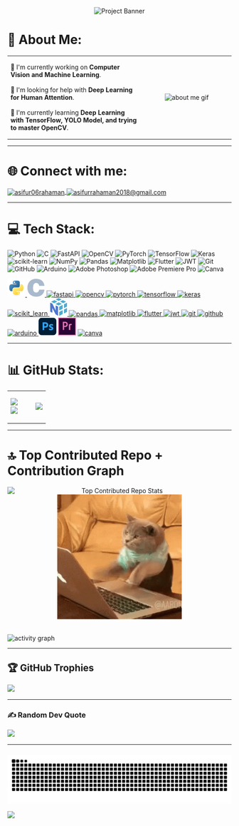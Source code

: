 <p align="center">
  <img src="assets/intro2.gif" alt="Project Banner" width="1000"/>
</p>


# 💫 About Me:

<table>
<tr>
<td width="60%">
  
🔭 I'm currently working on **Computer Vision and Machine Learning**.<br>  
🤝 I'm looking for help with **Deep Learning for Human Attention**.<br>  
🌱 I'm currently learning **Deep Learning with TensorFlow, YOLO Model, and trying to master OpenCV**.  

</td>
<td width="40%" align="center">

<img src="assets/yourgif.gif" width="350" alt="about me gif" />

</td>
</tr>
</table>


---



# 🌐 Connect with me:
<p align="left">
  <a href="https://linkedin.com/in/asifur06rahaman" target="blank">
    <img align="center" 
         src="https://raw.githubusercontent.com/rahuldkjain/github-profile-readme-generator/master/src/images/icons/Social/linked-in-alt.svg" 
         alt="asifur06rahaman" height="50" width="40" />
  </a>
  <a href="mailto:asifurrahaman2018@gmail.com" target="blank">
    <img align="center" src="https://cdn1.iconfinder.com/data/icons/google-s-logo/150/Google_Icons-02-512.png" 
         alt="asifurrahaman2018@gmail.com" height="85" width="75" />
  </a>
</p>


---

# 💻 Tech Stack:
![Python](https://img.shields.io/badge/python-3670A0?style=for-the-badge&logo=python&logoColor=ffdd54) 
![C](https://img.shields.io/badge/c-%2300599C.svg?style=for-the-badge&logo=c&logoColor=white)
![FastAPI](https://img.shields.io/badge/FastAPI-005571?style=for-the-badge&logo=fastapi) 
![OpenCV](https://img.shields.io/badge/opencv-%23white.svg?style=for-the-badge&logo=opencv&logoColor=white) 
![PyTorch](https://img.shields.io/badge/PyTorch-%23EE4C2C.svg?style=for-the-badge&logo=PyTorch&logoColor=white) 
![TensorFlow](https://img.shields.io/badge/TensorFlow-%23FF6F00.svg?style=for-the-badge&logo=TensorFlow&logoColor=white) 
![Keras](https://img.shields.io/badge/Keras-%23D00000.svg?style=for-the-badge&logo=Keras&logoColor=white) 
![scikit-learn](https://img.shields.io/badge/scikit--learn-%23F7931E.svg?style=for-the-badge&logo=scikit-learn&logoColor=white) 
![NumPy](https://img.shields.io/badge/numpy-%23013243.svg?style=for-the-badge&logo=numpy&logoColor=white) 
![Pandas](https://img.shields.io/badge/pandas-%23150458.svg?style=for-the-badge&logo=pandas&logoColor=white) 
![Matplotlib](https://img.shields.io/badge/Matplotlib-%23ffffff.svg?style=for-the-badge&logo=Matplotlib&logoColor=black) 
![Flutter](https://img.shields.io/badge/Flutter-%2302569B.svg?style=for-the-badge&logo=Flutter&logoColor=white) 
![JWT](https://img.shields.io/badge/JWT-black?style=for-the-badge&logo=JSON%20web%20tokens) 
![Git](https://img.shields.io/badge/git-%23F05033.svg?style=for-the-badge&logo=git&logoColor=white) 
![GitHub](https://img.shields.io/badge/github-%23121011.svg?style=for-the-badge&logo=github&logoColor=white) 
![Arduino](https://img.shields.io/badge/-Arduino-00979D?style=for-the-badge&logo=Arduino&logoColor=white) 
![Adobe Photoshop](https://img.shields.io/badge/adobe%20photoshop-%2331A8FF.svg?style=for-the-badge&logo=adobe%20photoshop&logoColor=white) 
![Adobe Premiere Pro](https://img.shields.io/badge/Adobe%20Premiere%20Pro-9999FF.svg?style=for-the-badge&logo=Adobe%20Premiere%20Pro&logoColor=white) 
![Canva](https://img.shields.io/badge/Canva-%2300C4CC.svg?style=for-the-badge&logo=Canva&logoColor=white)
<p align="left"> 
  <a href="https://www.python.org" target="_blank" rel="noreferrer"> 
    <img src="https://raw.githubusercontent.com/devicons/devicon/master/icons/python/python-original.svg" alt="python" width="40" height="40"/> 
  </a> 
  <a href="https://www.cprogramming.com/" target="_blank" rel="noreferrer"> 
    <img src="https://raw.githubusercontent.com/devicons/devicon/master/icons/c/c-original.svg" alt="c" width="40" height="40"/> 
  </a> 
  <a href="https://fastapi.tiangolo.com/" target="_blank" rel="noreferrer"> 
    <img src="https://cdn.worldvectorlogo.com/logos/fastapi.svg" alt="fastapi" width="35" height="35"/> 
  </a> 
  <a href="https://opencv.org/" target="_blank" rel="noreferrer"> 
    <img src="https://www.vectorlogo.zone/logos/opencv/opencv-icon.svg" alt="opencv" width="40" height="40"/> 
  </a> 
  <a href="https://pytorch.org/" target="_blank" rel="noreferrer"> 
    <img src="https://www.vectorlogo.zone/logos/pytorch/pytorch-icon.svg" alt="pytorch" width="40" height="40"/> 
  </a> 
  <a href="https://www.tensorflow.org" target="_blank" rel="noreferrer"> 
    <img src="https://www.vectorlogo.zone/logos/tensorflow/tensorflow-icon.svg" alt="tensorflow" width="40" height="40"/> 
  </a> 
  <a href="https://keras.io/" target="_blank" rel="noreferrer"> 
    <img src="https://upload.wikimedia.org/wikipedia/commons/a/ae/Keras_logo.svg" alt="keras" width="40" height="40"/> 
  </a> 
  <a href="https://scikit-learn.org/" target="_blank" rel="noreferrer"> 
    <img src="https://upload.wikimedia.org/wikipedia/commons/0/05/Scikit_learn_logo_small.svg" alt="scikit_learn" width="120" height="40"/> 
  </a> 
  <a href="https://numpy.org/" target="_blank" rel="noreferrer"> 
    <img src="https://raw.githubusercontent.com/devicons/devicon/master/icons/numpy/numpy-original.svg" alt="numpy" width="40" height="40"/> 
  </a> 
  <a href="https://pandas.pydata.org/" target="_blank" rel="noreferrer"> 
  <img
    src="https://db0dce98.delivery.rocketcdn.me/en/files/2022/01/illu_pandas-82-1024x562.png"
    alt="pandas"
    width="70"
    height="40"
    style="object-fit:cover; object-position:center 55%; vertical-align:middle;"
  />
</a>

  <a href="https://matplotlib.org/" target="_blank" rel="noreferrer"> 
    <img src="https://upload.wikimedia.org/wikipedia/commons/8/84/Matplotlib_icon.svg" alt="matplotlib" width="40" height="40"/> 
  </a> 
  <a href="https://flutter.dev/" target="_blank" rel="noreferrer"> 
    <img src="https://www.vectorlogo.zone/logos/flutterio/flutterio-icon.svg" alt="flutter" width="40" height="40"/> 
  </a> 
  <a href="https://jwt.io/" target="_blank" rel="noreferrer"> 
    <img src="https://cdn.worldvectorlogo.com/logos/jwt-3.svg" alt="jwt" width="35" height="35"/> 
  </a> 
  <a href="https://git-scm.com/" target="_blank" rel="noreferrer"> 
    <img src="https://www.vectorlogo.zone/logos/git-scm/git-scm-icon.svg" alt="git" width="40" height="40"/> 
  </a> 
  <a href="https://github.com/" target="_blank" rel="noreferrer"> 
    <img src="https://cdn-icons-png.flaticon.com/512/25/25231.png" alt="github" width="40" height="40"/> 
  </a> 
  <a href="https://www.arduino.cc/" target="_blank" rel="noreferrer"> 
    <img src="https://cdn.worldvectorlogo.com/logos/arduino-1.svg" alt="arduino" width="40" height="40"/> 
  </a> 
  <img src="https://raw.githubusercontent.com/devicons/devicon/master/icons/photoshop/photoshop-original.svg" alt="photoshop" width="40" height="40"/> 
  <img src="https://raw.githubusercontent.com/devicons/devicon/master/icons/premierepro/premierepro-original.svg" alt="premierepro" width="40" height="40"/> 
  <a href="https://www.canva.com/" target="_blank" rel="noreferrer"> 
    <img src="https://cdn.jsdelivr.net/gh/devicons/devicon/icons/canva/canva-original.svg" alt="canva" width="45" height="45"/> 
  </a> 
</p>


---


# 📊 GitHub Stats:

<table>
<tr>
<td width="65%">

![](https://github-readme-stats.vercel.app/api?username=asifur8282&theme=neon&hide_border=false&include_all_commits=true&count_private=false&card_width=600)<br/>
![](https://nirzak-streak-stats.vercel.app/?user=asifur8282&theme=neon&hide_border=false&card_width=600)

</td>
<td width="35%">

![](https://github-readme-stats.vercel.app/api/top-langs/?username=asifur8282&theme=neon&hide_border=false&include_all_commits=true&count_private=false&layout=compact)

</td>
</tr>
</table>

---

# 🔝 Top Contributed Repo + Contribution Graph  
<p align="center">
  <img align="left" src="https://github-contributor-stats.vercel.app/api?username=asifur8282&limit=5&theme=tokyonight&combine_all_yearly_contributions=true" width="500" alt="Top Contributed Repo Stats" />
  
  <img src="assets/catgif.gif" width="280" alt="Cool Cat GIF" />
</p>


<br/>

<!-- Contribution Graph moved below in full width -->
<img src="https://github-readme-activity-graph.vercel.app/graph?username=asifur8282&theme=chartreuse-dark&area=false" height="300" width="100%" alt="activity graph" />

---

## 🏆 GitHub Trophies
![](https://github-profile-trophy.vercel.app/?username=asifur8282&theme=radical&no-frame=false&no-bg=true&margin-w=4)

---

### ✍️ Random Dev Quote
![](https://quotes-github-readme.vercel.app/api?type=horizontal&theme=radical)

---

###
<img src="https://raw.githubusercontent.com/asifur8282/asifur8282/output/snake.svg" alt="Snake animation" />

[![](https://visitcount.itsvg.in/api?id=asifur8282&icon=0&color=12)](https://visitcount.itsvg.in)



